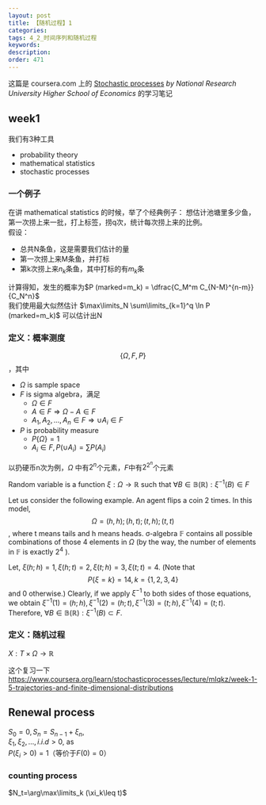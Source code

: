 ```yaml
---
layout: post
title: 【随机过程】1
categories:
tags: 4_2_时间序列和随机过程
keywords:
description:
order: 471
---
```


这篇是 coursera.com 上的 [Stochastic processes](https://www.coursera.org/learn/stochasticprocesses) *by National Research University Higher School of Economics* 的学习笔记

## week1
我们有3种工具
- probability theory
- mathematical statistics
- stochastic processes

### 一个例子
在讲 mathematical statistics 的时候，举了个经典例子：
想估计池塘里多少鱼，第一次捞上来一批，打上标签，捞q次，统计每次捞上来的比例。  
假设：
- 总共N条鱼，这是需要我们估计的量
- 第一次捞上来M条鱼，并打标
- 第k次捞上来$n_k$条鱼，其中打标的有$m_k$条

计算得知，发生的概率为$P (marked=m_k) = \dfrac{C_M^m C_{N-M}^{n-m}}{C_N^n}$  
我们使用最大似然估计 $\max\limits_N \sum\limits_{k=1}^q \ln P (marked=m_k)$ 可以估计出N

### 定义：概率测度
$$\{ \Omega,F,P \}$$ ，其中
- $\Omega$ is sample space
- $F$ is sigma algebra，满足
    - $\Omega\in F$
    - $A\in F\Longrightarrow \Omega - A \in F$
    - $A_1,A_2,...,A_n \in F \Longrightarrow \cup A_i \in F$
- $P$ is probability measure
    - $P\{ \Omega \}=1$
    - $A_i \in F,P(\cup A_i)=\sum P(A_i)$



以扔硬币n次为例，$\Omega$ 中有$2^n$个元素，$F$中有$2^{2^n}$个元素  





Random variable is a function $\xi: \Omega \to \mathbb R$ such that $\forall B \in \mathbb {B(R)}:\xi^{-1}(B) \in F$  

Let us consider the following example. An agent flips a coin 2 times. In this model, $$\Omega={(h,h);(h,t);(t,h);(t,t)}$$, where t means tails and h means heads. σ-algebra $\mathbb F$ contains all possible combinations of those 4 elements in $\Omega$ (by the way, the number of elements in $\mathbb F$ is exactly $2^4$ ).  

Let, $\xi(h;h)=1, \xi(h;t)=2, \xi(t;h)=3, \xi(t;t)=4$. (Note that $$P\{\xi=k\}=14,k=\{1,2,3,4\}$$ and 0 otherwise.) Clearly, if we apply $\xi^{-1}$ to both sides of those equations, we obtain $\xi^{-1}(1)=(h;h), \xi^{-1}(2)=(h;t), \xi^{-1}(3)=(t;h), \xi^{-1}(4)=(t;t)$. Therefore, $\forall B \in \mathbb {B(R)}: \xi^{-1}(B) \subset F$.

### 定义：随机过程
$X:T\times \Omega \to \mathbb R$

这个复习一下
https://www.coursera.org/learn/stochasticprocesses/lecture/mIqkz/week-1-5-trajectories-and-finite-dimensional-distributions

## Renewal process
$S_0=0,S_n=S_{n-1}+\xi_n,$  
$\xi_1,\xi_2,...,i.i.d>0$, as  
$P(\xi_i>0)=1$（等价于$F(0)=0$）

### counting process
$N_t=\arg\max\limits_k (\xi_k\leq t)$
